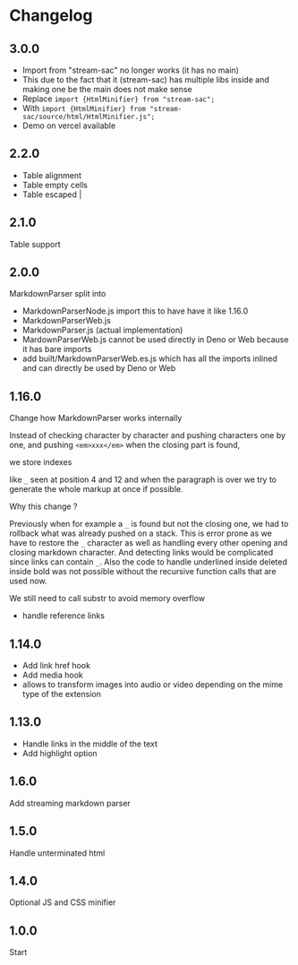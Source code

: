 # Changelog

## 3.0.0

* Import from "stream-sac" no longer works (it has no main)
* This due to the fact that it (stream-sac) has multiple libs inside and making one be the main does not make sense
* Replace `import {HtmlMinifier} from "stream-sac";`
* With `import {HtmlMinifier} from "stream-sac/source/html/HtmlMinifier.js";`
* Demo on vercel available

## 2.2.0

* Table alignment
* Table empty cells
* Table escaped \|

## 2.1.0

Table support

## 2.0.0

MarkdownParser split into

* MarkdownParserNode.js import this to have have it like 1.16.0
* MarkdownParserWeb.js
* MarkdownParser.js (actual implementation)
* MardownParserWeb.js cannot be used directly in Deno or Web because it has bare imports
* add built/MarkdownParserWeb.es.js which has all the imports inlined and can directly be used by Deno or Web

## 1.16.0

Change how MarkdownParser works internally

Instead of checking character by character and pushing characters one by one, and pushing `<em>xxx</em>` when the closing part is found,

we store indexes

like `_` seen at position 4 and 12 and when the paragraph is over we try to generate the whole markup at once if possible.

Why this change ?

Previously  when for example a  `_` is found but not the closing one, we had to rollback what was already pushed on a stack. This is error prone as we have to restore the `_` character as well as handling every other opening and closing markdown character. And detecting links would be complicated since links can contain `_`. Also the code to handle underlined inside deleted inside bold was not possible without the recursive function calls that are used now.

We still need to call substr to avoid memory overflow

* handle reference links

## 1.14.0

* Add link href hook
* Add media hook
* allows to transform images into audio or video depending on the mime type of the extension

## 1.13.0

* Handle links in the middle of the text
* Add highlight option

## 1.6.0

Add streaming markdown parser

## 1.5.0

Handle unterminated html

## 1.4.0

Optional JS and CSS minifier

## 1.0.0

Start
